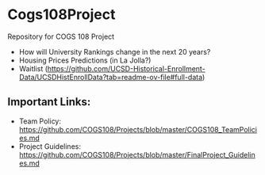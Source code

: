 # Cogs108Project
Repository for COGS 108 Project
- How will University Rankings change in the next 20 years?
- Housing Prices Predictions (in La Jolla?)
- Waitlist (https://github.com/UCSD-Historical-Enrollment-Data/UCSDHistEnrollData?tab=readme-ov-file#full-data)


## Important Links:
- Team Policy: https://github.com/COGS108/Projects/blob/master/COGS108_TeamPolicies.md
- Project Guidelines: https://github.com/COGS108/Projects/blob/master/FinalProject_Guidelines.md
